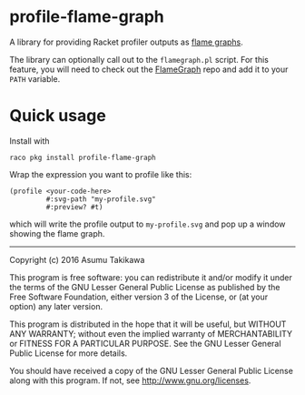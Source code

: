 # profile-flame-graph

A library for providing Racket profiler outputs as
[flame graphs](https://github.com/brendangregg/FlameGraph).

The library can optionally call out to the `flamegraph.pl` script.
For this feature, you will need to check out the
[FlameGraph](https://github.com/brendangregg/FlameGraph) repo and
add it to your `PATH` variable.

# Quick usage

Install with

```
raco pkg install profile-flame-graph
```

Wrap the expression you want to profile like this:

```
(profile <your-code-here>
         #:svg-path "my-profile.svg"
         #:preview? #t)
```

which will write the profile output to `my-profile.svg` and pop
up a window showing the flame graph.

---

Copyright (c) 2016 Asumu Takikawa

This program is free software: you can redistribute it and/or modify it under
the terms of the GNU Lesser General Public License as published by the Free
Software Foundation, either version 3 of the License, or (at your option) any
later version.

This program is distributed in the hope that it will be useful, but WITHOUT ANY
WARRANTY; without even the implied warranty of MERCHANTABILITY or FITNESS FOR A
PARTICULAR PURPOSE. See the GNU Lesser General Public License for more details.

You should have received a copy of the GNU Lesser General Public License along
with this program. If not, see http://www.gnu.org/licenses.
